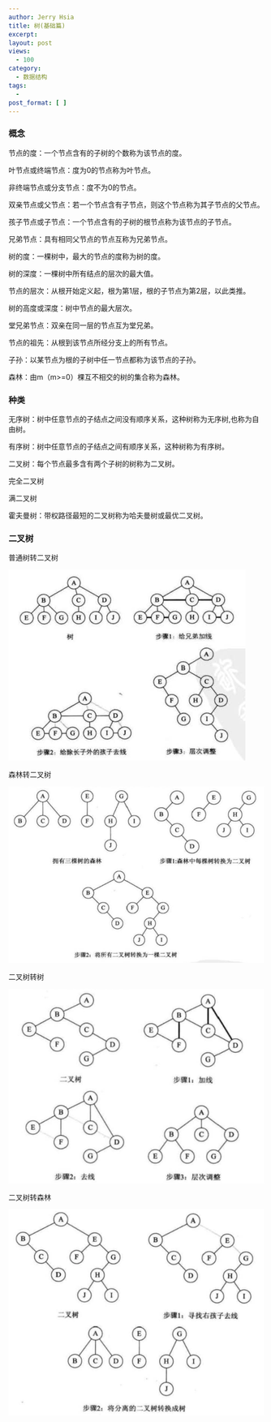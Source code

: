 ```yaml
---
author: Jerry Hsia
title: 树(基础篇)
excerpt:
layout: post
views:
  - 100
category:
  - 数据结构
tags:
  - 
post_format: [ ]
---
```


### 概念

节点的度：一个节点含有的子树的个数称为该节点的度。

叶节点或终端节点：度为0的节点称为叶节点。

非终端节点或分支节点：度不为0的节点。

双亲节点或父节点：若一个节点含有子节点，则这个节点称为其子节点的父节点。

孩子节点或子节点：一个节点含有的子树的根节点称为该节点的子节点。

兄弟节点：具有相同父节点的节点互称为兄弟节点。

树的度：一棵树中，最大的节点的度称为树的度。

树的深度：一棵树中所有结点的层次的最大值。

节点的层次：从根开始定义起，根为第1层，根的子节点为第2层，以此类推。

树的高度或深度：树中节点的最大层次。

堂兄弟节点：双亲在同一层的节点互为堂兄弟。

节点的祖先：从根到该节点所经分支上的所有节点。

子孙：以某节点为根的子树中任一节点都称为该节点的子孙。

森林：由m（m>=0）棵互不相交的树的集合称为森林。

### 种类

无序树：树中任意节点的子结点之间没有顺序关系，这种树称为无序树,也称为自由树。

有序树：树中任意节点的子结点之间有顺序关系，这种树称为有序树。

二叉树：每个节点最多含有两个子树的树称为二叉树。

完全二叉树

满二叉树

霍夫曼树：带权路径最短的二叉树称为哈夫曼树或最优二叉树。

### 二叉树

普通树转二叉树

![](/files/2014/tree-bitree.png)

森林转二叉树

![](/files/2014/forest-bitree.png)

二叉树转树

![](/files/2014/bitree-tree.png)

二叉树转森林

![](/files/2014/bitree-forest.png)
